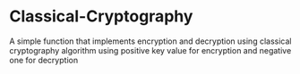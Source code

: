 # Classical-Cryptography
A simple function that implements encryption and decryption using classical cryptography algorithm using positive key value for encryption and negative one for decryption
